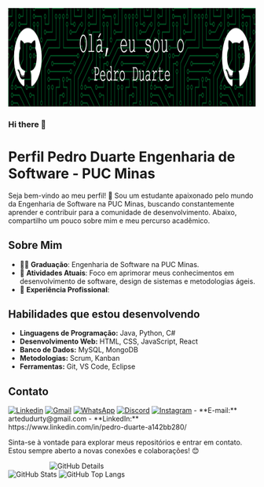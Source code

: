 
</td>
<img src="github-header-image (2).png" width="1080px" height="200px"/></a>





### Hi there 👋

# Perfil Pedro Duarte Engenharia de Software - PUC Minas

Seja bem-vindo ao meu perfil! 👋 Sou um estudante apaixonado pelo mundo da Engenharia de Software na PUC Minas, buscando constantemente aprender e contribuir para a comunidade de desenvolvimento. Abaixo, compartilho um pouco sobre mim e meu percurso acadêmico.

## Sobre Mim

- 👨‍🎓 **Graduação**: Engenharia de Software na PUC Minas.
- 🌱 **Atividades Atuais**: Foco em aprimorar meus conhecimentos em desenvolvimento de software, design de sistemas e metodologias ágeis.
- 💼 **Experiência Profissional**: 

## Habilidades que estou desenvolvendo

- **Linguagens de Programação:** Java, Python, C#
- **Desenvolvimento Web:** HTML, CSS, JavaScript, React
- **Banco de Dados:** MySQL, MongoDB
- **Metodologias:** Scrum, Kanban
- **Ferramentas:** Git, VS Code, Eclipse



## Contato
</table>
<a href="https://www.linkedin.com/in/pedro-duarte-a142bb280/" target="_blank"><img alt="Linkedin" src="https://img.shields.io/badge/LinkedIn-0077B5?style=for-the-badge&logo=linkedin&logoColor=white"/></a>
<a href="mailto:artedudurty@gmail.com" target="_blank"><img alt="Gmail" src="https://img.shields.io/badge/Gmail-D14836?style=for-the-badge&logo=gmail&logoColor=white"/></a>
<a href="https://wa.me/5531973569005" target="_blank"><img alt="WhatsApp" src="https://img.shields.io/badge/WhatsApp-25D366?style=for-the-badge&logo=whatsapp&logoColor=white"/></a>
<a href="https://discordapp.com/users/959151773728251914" target="_blank"><img alt="Discord" src="https://img.shields.io/badge/Discord-7289DA?style=for-the-badge&logo=discord&logoColor=white"/></a>
<a href="https://www.instagram.com/_pedroduarter_/" target="_blank"><img alt="Instagram" src="https://img.shields.io/badge/Instagram-E4405F?style=for-the-badge&logo=instagram&logoColor=white"/></a>
</div>
- **E-mail:** artedudurty@gmail.com
- **LinkedIn:** https://www.linkedin.com/in/pedro-duarte-a142bb280/

Sinta-se à vontade para explorar meus repositórios e entrar em contato. Estou sempre aberto a novas conexões e colaborações! 😊



<img align="right" alt="GitHub Details" width="420px" src="http://github-profile-summary-cards.vercel.app/api/cards/profile-details?username=pedrorodriguesduarte&theme=github_dark"/>
<!--- <img alt="GitHub Commits" width="200px" src="http://github-profile-summary-cards.vercel.app/api/cards/productive-time?username=pedrorodriguesduarte&theme=github_dark"/> -->
<img alt="GitHub Stats" width="200px" src="http://github-profile-summary-cards.vercel.app/api/cards/stats?username=pedrorodriguesduarte&theme=github_dark"/>
<img alt="GitHub Top Langs" width="200px" src="http://github-profile-summary-cards.vercel.app/api/cards/repos-per-language?username=pedrorodriguesduarte&theme=github_dark"/>
</div>







